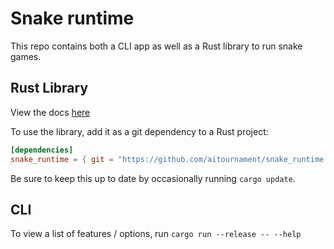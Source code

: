 # Snake runtime

This repo contains both a CLI app as well as a Rust library to run snake games.


## Rust Library
View the docs [here](https://aitournament.github.io/snake_runtime/snake_runtime/)

To use the library, add it as a git dependency to a Rust project:

```toml
[dependencies]
snake_runtime = { git = "https://github.com/aitournament/snake_runtime.git", branch = "master" }
```

Be sure to keep this up to date by occasionally running `cargo update`.

## CLI

To view a list of features / options, run
`cargo run --release -- --help`
